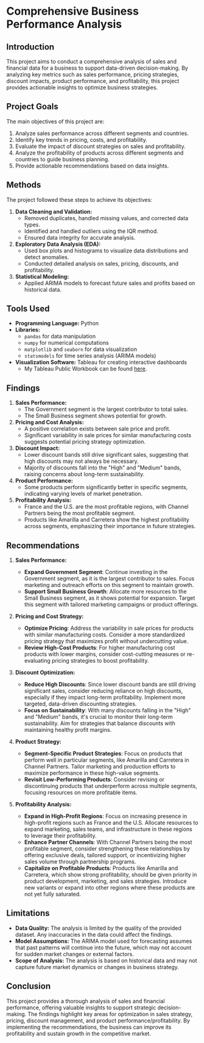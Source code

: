 # Comprehensive Business Performance Analysis

## Introduction
This project aims to conduct a comprehensive analysis of sales and financial data for a business to support data-driven decision-making. By analyzing key metrics such as sales performance, pricing strategies, discount impacts, product performance, and profitability, this project provides actionable insights to optimize business strategies.

## Project Goals
The main objectives of this project are:
1. Analyze sales performance across different segments and countries.
2. Identify key trends in pricing, costs, and profitability.
3. Evaluate the impact of discount strategies on sales and profitability.
4. Analyze the profitability of products across different segments and countries to guide business planning.
5. Provide actionable recommendations based on data insights.

## Methods
The project followed these steps to achieve its objectives:
1. **Data Cleaning and Validation:**
   - Removed duplicates, handled missing values, and corrected data types.
   - Identified and handled outliers using the IQR method.
   - Ensured data integrity for accurate analysis.
2. **Exploratory Data Analysis (EDA):**
   - Used box plots and histograms to visualize data distributions and detect anomalies.
   - Conducted detailed analysis on sales, pricing, discounts, and profitability.
3. **Statistical Modeling:**
   - Applied ARIMA models to forecast future sales and profits based on historical data.

## Tools Used
- **Programming Language:** Python
- **Libraries:**
  - `pandas` for data manipulation
  - `numpy` for numerical computations
  - `matplotlib` and `seaborn` for data visualization
  - `statsmodels` for time series analysis (ARIMA models)
- **Visualization Software:** Tableau for creating interactive dashboards
  - My Tableau Public Workbook can be found [here](https://public.tableau.com/app/profile/andrew.kemp5901/viz/ComprehensiveBusinessPerformanceAnalysis/ComprehensiveBusinessPerformanceAnalysis).

## Findings
1. **Sales Performance:**
   - The Government segment is the largest contributor to total sales.
   - The Small Business segment shows potential for growth.
2. **Pricing and Cost Analysis:**
   - A positive correlation exists between sale price and profit.
   - Significant variability in sale prices for similar manufacturing costs suggests potential pricing strategy optimization.
3. **Discount Impact:**
   - Lower discount bands still drive significant sales, suggesting that high discounts may not always be necessary.
   - Majority of discounts fall into the "High" and "Medium" bands, raising concerns about long-term sustainability.
4. **Product Performance:**
   - Some products perform significantly better in specific segments, indicating varying levels of market penetration.
5. **Profitability Analysis:**
   - France and the U.S. are the most profitable regions, with Channel Partners being the most profitable segment.
   - Products like Amarilla and Carretera show the highest profitability across segments, emphasizing their importance in future strategies.

## Recommendations

1. **Sales Performance:**
   - **Expand Government Segment**: Continue investing in the Government segment, as it is the largest contributor to sales. Focus marketing and outreach efforts on this segment to maintain growth.
   - **Support Small Business Growth**: Allocate more resources to the Small Business segment, as it shows potential for expansion. Target this segment with tailored marketing campaigns or product offerings.

2. **Pricing and Cost Strategy:**
   - **Optimize Pricing**: Address the variability in sale prices for products with similar manufacturing costs. Consider a more standardized pricing strategy that maximizes profit without undercutting value.
   - **Review High-Cost Products**: For higher manufacturing cost products with lower margins, consider cost-cutting measures or re-evaluating pricing strategies to boost profitability.

3. **Discount Optimization:**
   - **Reduce High Discounts**: Since lower discount bands are still driving significant sales, consider reducing reliance on high discounts, especially if they impact long-term profitability. Implement more targeted, data-driven discounting strategies.
   - **Focus on Sustainability**: With many discounts falling in the "High" and "Medium" bands, it's crucial to monitor their long-term sustainability. Aim for strategies that balance discounts with maintaining healthy profit margins.

4. **Product Strategy:**
   - **Segment-Specific Product Strategies**: Focus on products that perform well in particular segments, like Amarilla and Carretera in Channel Partners. Tailor marketing and production efforts to maximize performance in these high-value segments.
   - **Revisit Low-Performing Products**: Consider revising or discontinuing products that underperform across multiple segments, focusing resources on more profitable items.

5. **Profitability Analysis:**
   - **Expand in High-Profit Regions**: Focus on increasing presence in high-profit regions such as France and the U.S. Allocate resources to expand marketing, sales teams, and infrastructure in these regions to leverage their profitability.
   - **Enhance Partner Channels**: With Channel Partners being the most profitable segment, consider strengthening these relationships by offering exclusive deals, tailored support, or incentivizing higher sales volume through partnership programs.
   - **Capitalize on Profitable Products**: Products like Amarilla and Carretera, which show strong profitability, should be given priority in product development, marketing, and sales strategies. Introduce new variants or expand into other regions where these products are not yet fully saturated.

## Limitations
- **Data Quality:** The analysis is limited by the quality of the provided dataset. Any inaccuracies in the data could affect the findings.
- **Model Assumptions:** The ARIMA model used for forecasting assumes that past patterns will continue into the future, which may not account for sudden market changes or external factors.
- **Scope of Analysis:** The analysis is based on historical data and may not capture future market dynamics or changes in business strategy.

## Conclusion
This project provides a thorough analysis of sales and financial performance, offering valuable insights to support strategic decision-making. The findings highlight key areas for optimization in sales strategy, pricing, discount management, and product performance/profitability. By implementing the recommendations, the business can improve its profitability and sustain growth in the competitive market.

